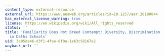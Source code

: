 ```yaml
---
content_type: external-resource
external_url: https://www.aeaweb.org/articles?id=10.1257/aer.20180044
has_external_license_warning: true
license: https://en.wikipedia.org/wiki/All_rights_reserved
status: ''
title: 'Familiarity Does Not Breed Contempt: Diversity, Discrimination and Generosity
  in Delhi Schools'
uid: 3e05da46-d3f1-4fae-8f0a-1e63c58167e2
wayback_url: ''
---
```

